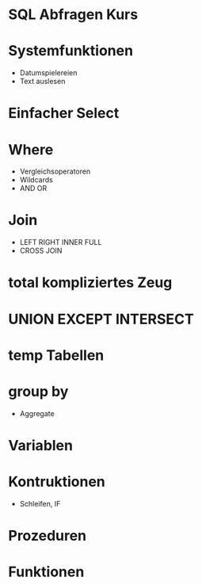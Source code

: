 # SQL Abfragen Kurs 



# Systemfunktionen
* Datumspielereien
* Text auslesen

# Einfacher Select 

# Where
* Vergleichsoperatoren
* Wildcards
* AND OR


# Join
* LEFT RIGHT INNER FULL
* CROSS JOIN




# total kompliziertes Zeug
 

# UNION EXCEPT INTERSECT


# temp Tabellen

# group by
* Aggregate

# Variablen

# Kontruktionen
* Schleifen, IF

# Prozeduren

# Funktionen



